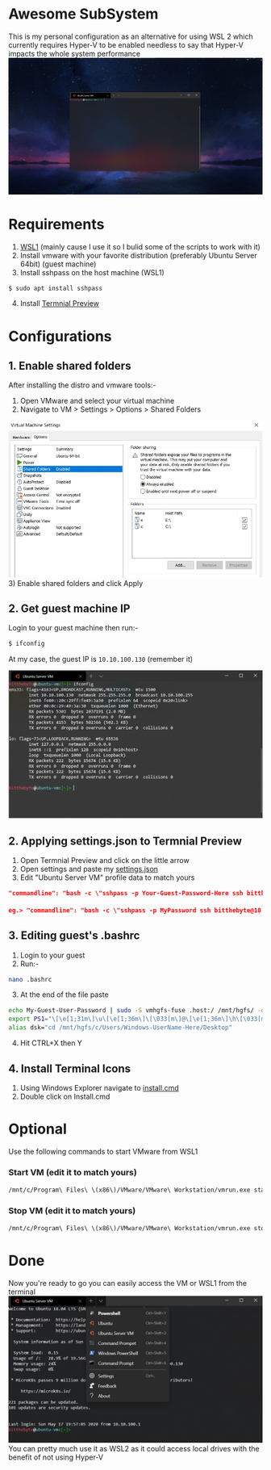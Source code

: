 # Awesome SubSystem
This is my personal configuration as an alternative for using WSL 2 which currently requires Hyper-V to be enabled needless to say that Hyper-V impacts the whole system performance
![](screenshots/final.png)

# Requirements 
1) [WSL1](https://docs.microsoft.com/en-us/windows/wsl/install-win10) (mainly cause I use it so I bulid some of the scripts to work with it)
2) Install vmware with your favorite distribution (preferably Ubuntu Server 64bit) (guest machine)
3) Install sshpass on the host machine (WSL1)
```bash
$ sudo apt install sshpass
```
4) Install [Termnial Preview](https://www.microsoft.com/en-us/p/windows-terminal/9n0dx20hk701)

# Configurations

## 1. Enable shared folders 
After installing the distro and vmware tools:-
1) Open VMware and select your virtual machine
2) Navigate to VM > Settings > Options > Shared Folders

![](screenshots/vmware.png)
3) Enable shared folders and click Apply

## 2. Get guest machine IP
Login to your guest machine then run:-
```bash
$ ifconfig
```
At my case, the guest IP is `10.10.100.130` (remember it)

![](screenshots/ifconfig.png)

## 2. Applying settings.json to Termnial Preview
1) Open Termnial Preview and click on the little arrow
2) Open settings and paste my [settings.json](configs/settings.json)
3) Edit "Ubuntu Server VM" profile data to match yours
```json
"commandline": "bash -c \"sshpass -p Your-Guest-Password-Here ssh bitthebyte@Guest-IP-Here\""

eg.> "commandline": "bash -c \"sshpass -p MyPassword ssh bitthebyte@10.10.100.130\""
```

## 3. Editing guest's .bashrc
1) Login to your guest 
2) Run:-
```bash
nano .bashrc
```
3) At the end of the file paste
```bash
echo My-Guest-User-Password | sudo -S vmhgfs-fuse .host:/ /mnt/hgfs/ -o allow_other -o uid=1000 2> /dev/null
export PS1="\[\e[1;31m\]\u\[\e[1;36m\]\[\033[m\]@\[\e[1;36m\]\h\[\033[m\]:\[\e[0m\]\[\e[1;32m\][\W]> \[\e[0m\]"
alias dsk="cd /mnt/hgfs/c/Users/Windows-UserName-Here/Desktop"
```
4) Hit CTRL+X then Y

## 4. Install Terminal Icons
1) Using Windows Explorer navigate to [install.cmd](icons/install.cmd)
2) Double click on Install.cmd

# Optional 
Use the following commands to start VMware from WSL1
### Start VM (edit it to match yours)
```bash
/mnt/c/Program\ Files\ \(x86\)/VMware/VMware\ Workstation/vmrun.exe start "E:\Programs\VM\UbuntuVM\Ubuntu.vmx" nogui
```

### Stop VM (edit it to match yours)
```bash
/mnt/c/Program\ Files\ \(x86\)/VMware/VMware\ Workstation/vmrun.exe stop  "E:\Programs\VM\UbuntuVM\Ubuntu.vmx"
```

# Done
Now you're ready to go you can easily access the VM or WSL1 from the terminal
![](screenshots/access.png)
You can pretty much use it as WSL2 as it could access local drives with the benefit of not using Hyper-V
